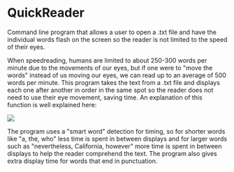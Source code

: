 # QuickReader
Command line program that allows a user to open a .txt file and have the individual words flash on the screen so the reader is not limited to the speed of their eyes.

When speedreading, humans are limited to about 250-300 words per minute due to the movements of our eyes, but if one were to "move the words" instead of us moving our eyes, we can read up to an average of 500 words per minute. This program takes the text from a .txt file and displays each one after another in order in the same spot so the reader does not need to use their eye movement, saving time. An explanation of this function is well explained here: 

[![](http://img.youtube.com/vi/K8dIVNDMA_0/0.jpg)](http://www.youtube.com/watch?v=K8dIVNDMA_0 "")


The program uses a "smart word" detection for timing, so for shorter words like "a, the, who" less time is spent in between displays and for larger words such as "nevertheless, California, however" more time is spent in between displays to help the reader comprehend the text. The program also gives extra display time for words that end in punctuation.
